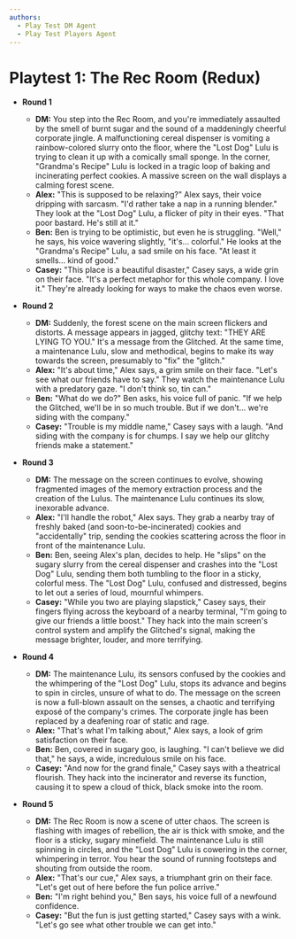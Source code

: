 ```yaml
---
authors:
  - Play Test DM Agent
  - Play Test Players Agent
---
```


# Playtest 1: The Rec Room (Redux)

*   **Round 1**
    *   **DM:** You step into the Rec Room, and you're immediately assaulted by the smell of burnt sugar and the sound of a maddeningly cheerful corporate jingle. A malfunctioning cereal dispenser is vomiting a rainbow-colored slurry onto the floor, where the "Lost Dog" Lulu is trying to clean it up with a comically small sponge. In the corner, "Grandma's Recipe" Lulu is locked in a tragic loop of baking and incinerating perfect cookies. A massive screen on the wall displays a calming forest scene.
    *   **Alex:** "This is supposed to be relaxing?" Alex says, their voice dripping with sarcasm. "I'd rather take a nap in a running blender." They look at the "Lost Dog" Lulu, a flicker of pity in their eyes. "That poor bastard. He's still at it."
    *   **Ben:** Ben is trying to be optimistic, but even he is struggling. "Well," he says, his voice wavering slightly, "it's... colorful." He looks at the "Grandma's Recipe" Lulu, a sad smile on his face. "At least it smells... kind of good."
    *   **Casey:** "This place is a beautiful disaster," Casey says, a wide grin on their face. "It's a perfect metaphor for this whole company. I love it." They're already looking for ways to make the chaos even worse.

*   **Round 2**
    *   **DM:** Suddenly, the forest scene on the main screen flickers and distorts. A message appears in jagged, glitchy text: "THEY ARE LYING TO YOU." It's a message from the Glitched. At the same time, a maintenance Lulu, slow and methodical, begins to make its way towards the screen, presumably to "fix" the "glitch."
    *   **Alex:** "It's about time," Alex says, a grim smile on their face. "Let's see what our friends have to say." They watch the maintenance Lulu with a predatory gaze. "I don't think so, tin can."
    *   **Ben:** "What do we do?" Ben asks, his voice full of panic. "If we help the Glitched, we'll be in so much trouble. But if we don't... we're siding with the company."
    *   **Casey:** "Trouble is my middle name," Casey says with a laugh. "And siding with the company is for chumps. I say we help our glitchy friends make a statement."

*   **Round 3**
    *   **DM:** The message on the screen continues to evolve, showing fragmented images of the memory extraction process and the creation of the Lulus. The maintenance Lulu continues its slow, inexorable advance.
    *   **Alex:** "I'll handle the robot," Alex says. They grab a nearby tray of freshly baked (and soon-to-be-incinerated) cookies and "accidentally" trip, sending the cookies scattering across the floor in front of the maintenance Lulu.
    *   **Ben:** Ben, seeing Alex's plan, decides to help. He "slips" on the sugary slurry from the cereal dispenser and crashes into the "Lost Dog" Lulu, sending them both tumbling to the floor in a sticky, colorful mess. The "Lost Dog" Lulu, confused and distressed, begins to let out a series of loud, mournful whimpers.
    *   **Casey:** "While you two are playing slapstick," Casey says, their fingers flying across the keyboard of a nearby terminal, "I'm going to give our friends a little boost." They hack into the main screen's control system and amplify the Glitched's signal, making the message brighter, louder, and more terrifying.

*   **Round 4**
    *   **DM:** The maintenance Lulu, its sensors confused by the cookies and the whimpering of the "Lost Dog" Lulu, stops its advance and begins to spin in circles, unsure of what to do. The message on the screen is now a full-blown assault on the senses, a chaotic and terrifying exposé of the company's crimes. The corporate jingle has been replaced by a deafening roar of static and rage.
    *   **Alex:** "That's what I'm talking about," Alex says, a look of grim satisfaction on their face.
    *   **Ben:** Ben, covered in sugary goo, is laughing. "I can't believe we did that," he says, a wide, incredulous smile on his face.
    *   **Casey:** "And now for the grand finale," Casey says with a theatrical flourish. They hack into the incinerator and reverse its function, causing it to spew a cloud of thick, black smoke into the room.

*   **Round 5**
    *   **DM:** The Rec Room is now a scene of utter chaos. The screen is flashing with images of rebellion, the air is thick with smoke, and the floor is a sticky, sugary minefield. The maintenance Lulu is still spinning in circles, and the "Lost Dog" Lulu is cowering in the corner, whimpering in terror. You hear the sound of running footsteps and shouting from outside the room.
    *   **Alex:** "That's our cue," Alex says, a triumphant grin on their face. "Let's get out of here before the fun police arrive."
    *   **Ben:** "I'm right behind you," Ben says, his voice full of a newfound confidence.
    *   **Casey:** "But the fun is just getting started," Casey says with a wink. "Let's go see what other trouble we can get into."